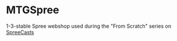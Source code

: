  # MTGSpree

1-3-stable Spree webshop used during the "From Scratch" series on [SpreeCasts](http://spreecasts.org)